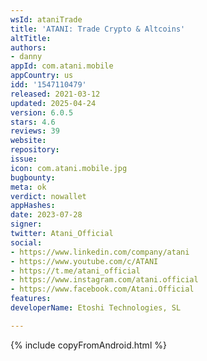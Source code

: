 ```yaml
---
wsId: ataniTrade
title: 'ATANI: Trade Crypto & Altcoins'
altTitle: 
authors:
- danny
appId: com.atani.mobile
appCountry: us
idd: '1547110479'
released: 2021-03-12
updated: 2025-04-24
version: 6.0.5
stars: 4.6
reviews: 39
website: 
repository: 
issue: 
icon: com.atani.mobile.jpg
bugbounty: 
meta: ok
verdict: nowallet
appHashes: 
date: 2023-07-28
signer: 
twitter: Atani_Official
social:
- https://www.linkedin.com/company/atani
- https://www.youtube.com/c/ATANI
- https://t.me/atani_official
- https://www.instagram.com/atani.official
- https://www.facebook.com/Atani.Official
features: 
developerName: Etoshi Technologies, SL

---
```


{% include copyFromAndroid.html %}

